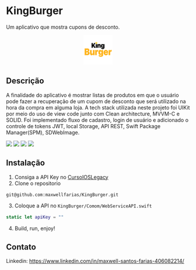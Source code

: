 # KingBurger

Um aplicativo que mostra cupons de desconto.

<p align="center">
  <a href="https://github.com/alexanderritik/Best-README-Template">
    <img src="readmeSources/logo.png" alt="Logo" width="80" height="80">
  </a>
</p>

## Descrição

A finalidade do aplicativo é mostrar listas de produtos em que o usuário pode fazer a recuperação de um cupom de desconto que será utilizado na hora da compra em alguma loja. A tech stack utilizada neste projeto foi UIKit por meio do uso de view code junto com Clean architecture, MVVM-C e SOLID. Foi implementado fluxo de cadastro, login de usuário e adicionado o controle de tokens JWT, local Storage, API REST, Swift Package Manager(SPM), SDWebImage.

<p align="row">
<img src= "https://media.giphy.com/media/v1.Y2lkPTc5MGI3NjExYXgyZmg0Ynk2bGEydmYxemNqbTYyM3pwM2EwYWMxc3ZsZnpjdHI4MiZlcD12MV9pbnRlcm5hbF9naWZfYnlfaWQmY3Q9Zw/G8jyc34Plsd61ESPcG/giphy.gif" width="300" > 
<img src= "https://media.giphy.com/media/v1.Y2lkPTc5MGI3NjExMXd4N2g3ZjQ4M29rOXl2bGowanZycHJodXY0MmgwZmxmcnVjZzB6bSZlcD12MV9pbnRlcm5hbF9naWZfYnlfaWQmY3Q9Zw/6C2jXx5gkM8TdKQSzL/giphy.gif" width="300" > 
<img src= "https://media.giphy.com/media/v1.Y2lkPTc5MGI3NjExOTF4MXRlb3hna3M0NWs0MWx0Zndxb3JuMGwxa2QyMGZhbHk5ZjZuNiZlcD12MV9pbnRlcm5hbF9naWZfYnlfaWQmY3Q9Zw/t9HXx7pdxQMmjubKQo/giphy.gif" width="300" > 
<img src= "https://media.giphy.com/media/v1.Y2lkPTc5MGI3NjExdzR5Ynhha3M0Nnp0MWp4dmplODB6Z2d4bG5maTJ4ZDlvZGtwdGdueCZlcD12MV9pbnRlcm5hbF9naWZfYnlfaWQmY3Q9Zw/LHJ6a2XZx8PoEgx1zl/giphy.gif" width="300" > 
</p>


## Instalação

1. Consiga a API Key no  [CursoIOSLegacy](https://tiagoaguiar.co/ios-developer-legacy)
2. Clone o repositorio
```sh
git@github.com:maxwellfarias/KingBurger.git
```
3. Coloque a API no `KingBurger/Comom/WebServiceAPI.swift`
```swift
static let apiKey = ""
```
4. Build, run, enjoy!

## Contato

Linkedin: https://www.linkedin.com/in/maxwell-santos-farias-406082214/
